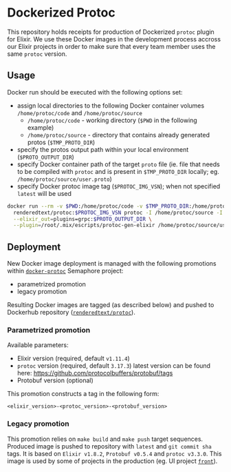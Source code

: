 # Dockerized Protoc

This repository holds receipts for production of Dockerized `protoc` plugin for Elixir.
We use these Docker images in the development process accross our Elixir projects
in order to make sure that every team member uses the same `protoc` version.

## Usage

Docker run should be executed with the following options set:
- assign local directories to the following Docker container volumes `/home/protoc/code` and `/home/protoc/source`
  - `/home/protoc/code` - working directory (`$PWD` in the following example)
  - `/home/protoc/source` - directory that contains already generated protos (`$TMP_PROTO_DIR`)
- specify the protos output path within your local environment (`$PROTO_OUTPUT_DIR`)
- specify Docker container path of the target `proto` file (ie. file that needs to be compiled with `protoc` and is present in `$TMP_PROTO_DIR` locally; eg. `/home/protoc/source/user.proto`)
- specify Docker protoc image tag (`$PROTOC_IMG_VSN`); when not specified `latest` will be used

``` bash
docker run --rm -v $PWD:/home/protoc/code -v $TMP_PROTO_DIR:/home/protoc/source \
  renderedtext/protoc:$PROTOC_IMG_VSN protoc -I /home/protoc/source -I /home/protoc/source/include \
  --elixir_out=plugins=grpc:$PROTO_OUTPUT_DIR \
  --plugin=/root/.mix/escripts/protoc-gen-elixir /home/protoc/source/user.proto
```

## Deployment

New Docker image deployment is managed with the following promotions
within [`docker-protoc`] Semaphore project:
- parametrized promotion
- legacy promotion

Resulting Docker images are tagged (as described below) and pushed to Dockerhub repository ([`renderedtext/protoc`]).

### Parametrized promotion

Available parameters:

- Elixir version (required, default `v1.11.4`)
- `protoc` version (required, default `3.17.3`) latest version can be found here: https://github.com/protocolbuffers/protobuf/tags
- Protobuf version (optional)

This promotion constructs a tag in the following form:

`<elixir_version>-<protoc_version>-<protobuf_version>`

### Legacy promotion

This promotion relies on `make build` and `make push` target sequences.
Produced image is pushed to repository with `latest` and `git commit sha` tags.
It is based on `Elixir v1.8.2`, `Protobuf v0.5.4` and `protoc v3.3.0`.
This image is used by some of projects in the production (eg. UI project [`front`]).

[`docker-protoc`]: https://semaphore.semaphoreci.com/projects/docker-protoc
[`renderedtext/protoc`]: https://hub.docker.com/repository/docker/renderedtext/protoc
[`front`]: https://semaphore.semaphoreci.com/projects/front
